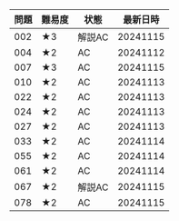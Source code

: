 | 問題 | 難易度 | 状態 | 最新日時 | 
| ---- | ------ | ---- | -------- | 
| 002  | ★3    | 解説AC   | 20241115 | 
| 004  | ★2    | AC   | 20241112 | 
| 007  | ★3    | AC   | 20241115 | 
| 010  | ★2    | AC   | 20241113 | 
| 022  | ★2    | AC   | 20241113 | 
| 024  | ★2    | AC   | 20241113 | 
| 027  | ★2    | AC   | 20241113 | 
| 033  | ★2    | AC   | 20241114 | 
| 055  | ★2    | AC   | 20241114 | 
| 061  | ★2    | AC   | 20241114 | 
| 067  | ★2    | 解説AC   | 20241115 | 
| 078  | ★2    | AC   | 20241115 | 
